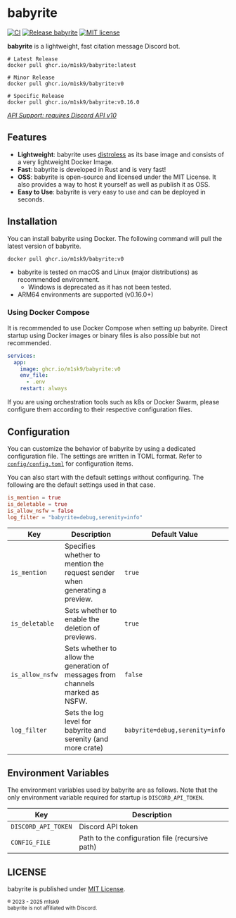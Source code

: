 # babyrite

[![CI](https://github.com/m1sk9/babyrite/actions/workflows/ci.yaml/badge.svg)](https://github.com/m1sk9/babyrite/actions/workflows/ci.yaml)
[![Release babyrite](https://github.com/m1sk9/babyrite/actions/workflows/release.yaml/badge.svg)](https://github.com/m1sk9/babyrite/actions/workflows/release.yaml)
[![MIT license](https://img.shields.io/github/license/henrygd/beszel?color=%239944ee)](https://github.com/m1sk9/babyrite/blob/main/LICENSE)

**babyrite** is a lightweight, fast citation message Discord bot.

```shell
# Latest Release
docker pull ghcr.io/m1sk9/babyrite:latest

# Minor Release
docker pull ghcr.io/m1sk9/babyrite:v0

# Specific Release
docker pull ghcr.io/m1sk9/babyrite:v0.16.0
```

[_API Support: requires Discord API v10_](https://discord.com/developers/docs/reference#api-versioning)

## Features

- **Lightweight**: babyrite uses [distroless](https://github.com/GoogleContainerTools/distroless) as its base image and
  consists of a very lightweight Docker Image.
- **Fast**: babyrite is developed in Rust and is very fast!
- **OSS**: babyrite is open-source and licensed under the MIT License. It also provides a way to host it yourself as
  well as publish it as OSS.
- **Easy to Use**: babyrite is very easy to use and can be deployed in seconds.

## Installation

You can install babyrite using Docker. The following command will pull the latest version of babyrite.

```shell
docker pull ghcr.io/m1sk9/babyrite:v0
```

- babyrite is tested on macOS and Linux (major distributions) as recommended environment.
  - Windows is deprecated as it has not been tested.
- ARM64 environments are supported (v0.16.0+)

### Using Docker Compose

It is recommended to use Docker Compose when setting up babyrite. Direct startup using Docker images or binary files is also possible but not recommended.

```yaml
services:
  app:
    image: ghcr.io/m1sk9/babyrite:v0
    env_file:
      - .env
    restart: always
```

If you are using orchestration tools such as k8s or Docker Swarm, please configure them according to their respective configuration files.

## Configuration

You can customize the behavior of babyrite by using a dedicated configuration file. The settings are written in TOML format. Refer to [`config/config.toml`](./config/config.toml) for configuration items.

You can also start with the default settings without configuring. The following are the default settings used in that case.

```toml
is_mention = true
is_deletable = true
is_allow_nsfw = false
log_filter = "babyrite=debug,serenity=info"
```

| Key             | Description                                                                    | Default Value |
| --------------- | ------------------------------------------------------------------------------ | ------------- |
| `is_mention`    | Specifies whether to mention the request sender when generating a preview.     | `true`        |
| `is_deletable`  | Sets whether to enable the deletion of previews.                               | `true`        |
| `is_allow_nsfw` | Sets whether to allow the generation of messages from channels marked as NSFW. | `false`       |
| `log_filter` | Sets the log level for babyrite and serenity (and more crate) | `babyrite=debug,serenity=info` |

## Environment Variables

The environment variables used by babyrite are as follows. Note that the only environment variable required for startup is `DISCORD_API_TOKEN`.

| Key                 | Description                                     |
| ------------------- | ----------------------------------------------- |
| `DISCORD_API_TOKEN` | Discord API token                               |
| `CONFIG_FILE`       | Path to the configuration file (recursive path) |

## LICENSE

babyrite is published under [MIT License](./LICENSE).

<sub>
    ® 2023 - 2025 m1sk9
    <br/>
    babyrite is not affiliated with Discord.
</sub>
